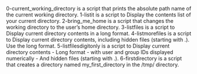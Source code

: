 0-current_working_directory is a script that prints the absolute path name of the current working directory.
1-listit is a script to Display the contents list of your current directory.
2-bring_me_home is a script that changes the working directory to the user’s home directory.
3-listfiles is a script to Display current directory contents in a long format.
4-listmorefiles is a script to Display current directory contents, including hidden files (starting with .). Use the long format.
5-listfilesdigitonly is a script to Display current directory contents - Long format - with user and group IDs displayed numerically - And hidden files (starting with .).
6-firstdirectory is a script that creates a directory named my_first_directory in the /tmp/ directory.
